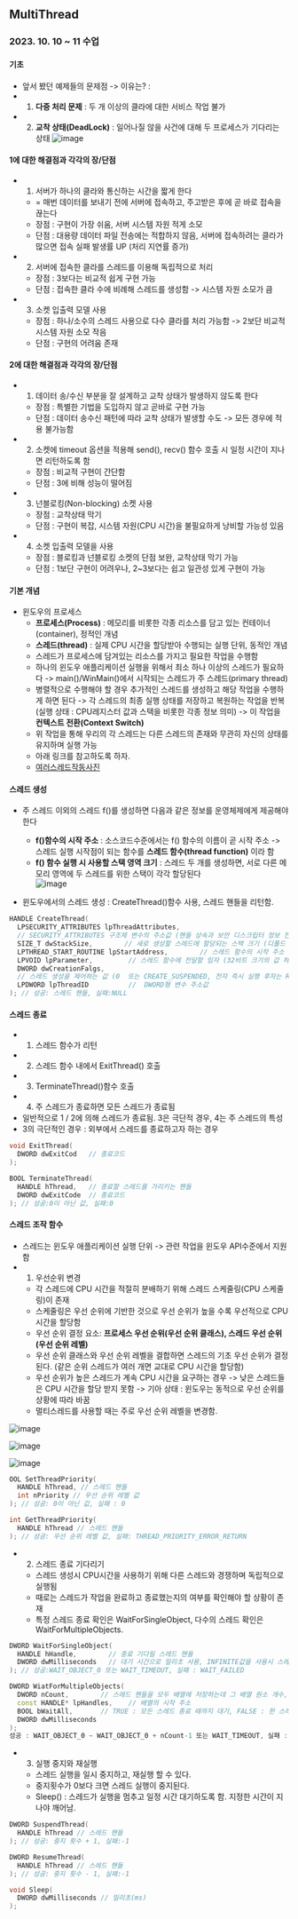 ## MultiThread
### 2023. 10. 10 ~ 11 수업  
  
#### 기초  
* 앞서 봤던 예제들의 문제점 -> 이유는? : 
* 1) __다중 처리 문제__ : 두 개 이상의 클라에 대한 서비스 작업 불가
* 2) __교착 상태(DeadLock)__ : 일어나질 않을 사건에 대해 두 프로세스가 기다리는 상태
![image](https://github.com/MiyeongEom/NetworkGameProgramming/assets/112458035/825ad228-c91c-4048-b44d-160e4870d6fb)  
  
  
#### 1에 대한 해결점과 각각의 장/단점  
* 1) 서버가 하나의 클라와 통신하는 시간을 짧게 한다
  * = 매번 데이터를 보내기 전에 서버에 접속하고, 주고받은 후에 곧 바로 접속을 끊는다
  * 장점 : 구현이 가장 쉬움, 서버 시스템 자원 적게 소모
  * 단점 : 대용량 데이터 파일 전송에는 적합하지 않음, 서버에 접속하려는 클라가 많으면 접속 실패 발생률 UP (처리 지연률 증가)  
  
* 2) 서버에 접속한 클라를 스레드를 이용해 독립적으로 처리
  * 장점 : 3보다는 비교적 쉽게 구현 가능
  * 단점 : 접속한 클라 수에 비례해 스레드를 생성함 -> 시스템 자원 소모가 큼  
  
* 3) 소켓 입출력 모델 사용
  * 장점 : 하나/소수의 스레드 사용으로 다수 클라를 처리 가능함 -> 2보단 비교적 시스템 자원 소모 작음
  * 단점 : 구현의 어려움 존재  
  
  
#### 2에 대한 해결점과 각각의 장/단점  
* 1) 데이터 송/수신 부분을 잘 설계하고 교착 상태가 발생하지 않도록 한다
  * 장점 : 특별한 기법을 도입하지 않고 곧바로 구현 가능
  * 단점 : 데이터 송수신 패턴에 따라 교착 상태가 발생할 수도 -> 모든 경우에 적용 불가능함  
  
* 2) 소켓에 timeout 옵션을 적용해 send(), recv() 함수 호출 시 일정 시간이 지나면 리턴하도록 함
  * 장점 : 비교적 구현이 간단함
  * 단점 : 3에 비해 성능이 떨어짐  
  
* 3) 넌블로킹(Non-blocking) 소켓 사용
  * 장점 : 교착상태 막기
  * 단점 : 구현이 복잡, 시스템 자원(CPU 시간)을 불필요하게 낭비할 가능성 있음  
  
* 4) 소켓 입출력 모델을 사용
  * 장점 : 블로킹과 넌블로킹 소켓의 단점 보완, 교착상태 막기 가능
  * 단점 : 1보단 구현이 어려우나, 2~3보다는 쉽고 일관성 있게 구현이 가능  
  
  
#### 기본 개념  
* 윈도우의 프로세스  
  * __프로세스(Process)__ : 메모리를 비롯한 각종 리소스를 담고 있는 컨테이너(container), 정적인 개념
  * __스레드(thread)__ : 실제 CPU 시간을 할당받아 수행되는 실행 단위, 동적인 개념
  * 스레드가 프로세스에 담겨있는 리소스를 가지고 필요한 작업을 수행함
  * 하나의 윈도우 애플리케이션 실행을 위해서 최소 하나 이상의 스레드가 필요하다 -> main()/WinMain()에서 시작되는 스레드가 주 스레드(primary thread)
  * 병렬적으로 수행해야 할 경우 추가적인 스레드를 생성하고 해당 작업을 수행하게 하면 된다 -> 각 스레드의 최종 실행 상태를 저장하고 복원하는 작업을 반복 (실행 상태 : CPU레지스터 값과 스택을 비롯한 각종 정보 의미) -> 이 작업을 __컨텍스트 전환(Context Switch)__
  * 위 작업을 통해 우리의 각 스레드는 다른 스레드의 존재와 무관히 자신의 상태를 유지하며 실행 가능
  * 아래 링크를 참고하도록 하자.  
  * [여러스레드작동사진](https://github.com/MiyeongEom/NetworkGameProgramming/blob/main/Theory/07_Thread%20%EC%8B%A4%ED%96%89%20%EC%82%AC%EC%A7%84%EA%B3%BC%20%EC%84%A4%EB%AA%85.md)  
  
  
#### 스레드 생성
* 주 스레드 이외의 스레드 f()를 생성하면 다음과 같은 정보를 운영체제에게 제공해야 한다
  * __f()함수의 시작 주소__ : 소스코드수준에서는 f() 함수의 이름이 곧 시작 주소 -> 스레드 실행 시작점이 되는 함수를 __스레드 함수(thread function)__ 이라 함
  * __f() 함수 실행 시 사용할 스택 영역 크기__ : 스레드 두 개를 생성하면, 서로 다른 메모리 영역에 두 스레드를 위한 스택이 각각 할당된다  
![image](https://github.com/MiyeongEom/NetworkGameProgramming/assets/112458035/c59ee92f-b8eb-464c-b334-d6b1497522eb)  
  
* 윈도우에서의 스레드 생성 : CreateThread()함수 사용, 스레드 핸들을 리턴함.  
  
```CPP
HANDLE CreateThread(
  LPSECURITY_ATTRIBUTES lpThreadAttributes,   
  // SECURITY_ATTRIBUTES 구조체 변수의 주소값 (핸들 상속과 보안 디스크립터 정보 전달 용도)
  SIZE_T dwStackSize,        // 새로 생성할 스레드에 할당되는 스택 크기 (디폴드 1MB)
  LPTHREAD_START_ROUTINE lpStartAddress,        // 스레드 함수의 시작 주소 
  LPVOID lpParameter,         // 스레드 함수에 전달할 임자 (32비트 크기의 값 하나, 없다면 NULL)
  DWORD dwCreationFalgs,      
  // 스레드 생성을 제어하는 값 (0  또는 CREATE_SUSPENDED, 전자 즉시 실행 후자는 ResumeThread( )함수 호출 후 실행)
  LPDWORD lpThreadID          //  DWORD형 변수 주소값
); // 성공: 스레드 핸들, 실패:NULL
```
  
  
#### 스레드 종료  
* 1) 스레드 함수가 리턴
* 2) 스레드 함수 내에서 ExitThread() 호출
* 3) TerminateThread()함수 호출
* 4) 주 스레드가 종료하면 모든 스레드가 종료됨
* 일반적으로 1 / 2에 의해 스레드가 종료됨. 3은 극단적 경우, 4는 주 스레드의 특성
* 3의 극단적인 경우 : 외부에서 스레드를 종료하고자 하는 경우  
  
```CPP
void ExitThread(
  DWORD dwExitCod   // 종료코드
);

BOOL TerminateThread(
  HANDLE hThread,   // 종료할 스레드를 가리키는 핸들
  DWORD dwExitCode  // 종료코드
); // 성공:0이 아닌 값, 실패:0
```
  
  
#### 스레드 조작 함수  
* 스레드는 윈도우 애플리케이션 실행 단위 -> 관련 작업을 윈도우 API수준에서 지원함  
* 1. 우선순위 변경
  * 각 스레드에 CPU 시간을 적절히 분배하기 위해 스레드 스케줄링(CPU 스케줄링)이 존재
  * 스케줄링은 우선 순위에 기반한 것으로 우선 순위가 높을 수록 우선적으로 CPU 시간을 할당함
  * 우선 순위 결정 요소: __프로세스 우선 순위(우선 순위 클래스), 스레드 우선 순위 (우선 순위 레벨)__
  * 우선 순위 클래스와 우선 순위 레벨을 결합하면 스레드의 기초 우선 순위가 결정된다. (같은 순위 스레드가 여러 개면 교대로 CPU 시간을 할당함)
  * 우선 순위가 높은 스레드가 계속 CPU 시간을 요구하는 경우 -> 낮은 스레드들은 CPU 시간을 할당 받지 못함 -> 기아 상태 : 윈도우는 동적으로 우선 순위를 상황에 따라 바꿈
  * 멀티스레드를 사용할 때는 주로 우선 순위 레벨을 변경함.  
  
![image](https://github.com/MiyeongEom/NetworkGameProgramming/assets/112458035/ff7f47c7-68e3-4f5e-a2c9-15d49bbd343d)  
  
![image](https://github.com/MiyeongEom/NetworkGameProgramming/assets/112458035/532f1515-f4f3-4b11-a8b4-88f9188f04aa)  
  
![image](https://github.com/MiyeongEom/NetworkGameProgramming/assets/112458035/0c6d67e0-528a-49db-9eba-bf1f4c7bafff)  
  
```C
OOL SetThreadPriority(
  HANDLE hThread, // 스레드 핸들
  int nPriority // 우선 순위 레벨 값
); // 성공: 0이 아닌 값, 실패 : 0

int GetThreadPriority(
  HANDLE hThread // 스레드 핸들
); // 성공: 우선 순위 레벨 값, 실패: THREAD_PRIORITY_ERROR_RETURN
```
  
* 2. 스레드 종료 기다리기  
  * 스레드 생성시 CPU시간을 사용하기 위해 다른 스레드와 경쟁하며 독립적으로 실행됨
  * 때로는 스레드가 작업을 완료하고 종료했는지의 여부를 확인해야 할 상황이 존재
  * 특정 스레드 종료 확인은 WaitForSingleObject, 다수의 스레드 확인은 WaitForMultipleObjects.  
  
```CPP
DWORD WaitForSingleObject(
  HANDLE hHandle,        // 종료 기다릴 스레드 핸들
  DWORD dwMilliseconds   // 대기 시간으로 밀리초 사용, INFINITE값을 사용시 스레드 종료 때까지 무한 대기
); // 성공:WAIT_OBJECT_0 또는 WAIT_TIMEOUT, 실패 : WAIT_FAILED

DWORD WiatForMultipleObjects(
  DWORD nCount,        // 스레드 핸들을 모두 배열에 저장하는데 그 배열 원소 개수, 최대 MAXIMUM_WAIT_OBJECTS(=64)
  const HANDLE* lpHandles,    // 배열의 시작 주소
  BOOL bWaitAll,       // TRUE : 모든 스레드 종료 때까지 대기, FALSE : 한 스레드가 종료하는 즉시 리턴
  DWORD dwMilliseconds
);
성공 : WAIT_OBJECT_0 ~ WAIT_OBJECT_0 + nCount-1 또는 WAIT_TIMEOUT, 실패 : WAIT_FAILED
```
  
* 3. 실행 중지와 재실행  
  * 스레드 실행을 일시 중지하고, 재실행 할 수 있다.
  * 중지횟수가 0보다 크면 스레드 실행이 중지된다.
  * Sleep() : 스레드가 실행을 멈추고 일정 시간 대기하도록 함. 지정한 시간이 지나야 깨어남.  
  
```CPP
DWORD SuspendThread(
  HANDLE hThread // 스레드 핸들
); // 성공: 중지 횟수 + 1, 실패:-1

DWORD ResumeThread(
  HANDLE hThread // 스레드 핸들
); // 성공: 중지 횟수 - 1, 실패:-1

void Sleep(
  DWORD dwMilliseconds // 밀리초(ms)
);
```
